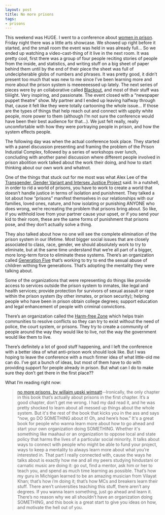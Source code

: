 ```yaml
---
layout: post
title: No more prisons
tags:
- prisons
---
```

This weekend was HUGE. I went to a conference about [women in prison](http://www.barnard.columbia.edu/crow/scholarandfeminist/program.htm). Friday night there was a little arts showcase. We showed up right before it started, and the small room the event was held in was already full... So we ended up watching a video-cast-thing of it live in the next room. It was pretty cool, first there was a group of four people reciting stories of people from the inside, and statistics, and writing stuff on a big sheet of paper behind them until by the end of their piece the sheet was full of undecipherable globs of numbers and phrases. It was pretty good, it didn’t present too much that was new to me since I’ve been learning more and more about the prison system is meeeeeessed up lately. The next series of pieces were by an collaborative called [Blackout](http://www.blackoutartscollective.com/), and most of their stuff was tiiiiight. Very inspiring, and passionate. The event closed with a “newspaper puppet theatre” show. My partner and I ended up leaving halfway through that, cause it felt like they were totally cartooning the whole issue... If those are the types of things that help reach out and connect with uppity white people, more power to them (although I’m not sure the conference would have been their best audience for that...). We just felt really, really uncomfortable with how they were portraying people in prison, and how the system effects people.

The following day was when the actual conference took place. They started with a panel discussion presenting and framing the problem of the Prison Industial Complex, followed by a series of workshops over lunch, concluding with another panel discussion where different people involved in prison abolition work talked about the work their doing, and how to start thinking about our own work and whatnot.

One of the things that stuck out for me most was what Alex Lee of the [Transgender, Gender Variant and Intersex Justice Project](http://www.tgijp.org/) said. In a nutshell, in order to rid a world of prisons, you have to work to create a world that doesn’t handle justice in terms of isolation and punishment. They talked a lot about how “prisons” manifest themselves in our relationships with our families, loved ones, nature, and how isolating or punishing ANYONE who does wrong, we’re recreating the problem that prisons bring about. So like, if you withhold love from your partner cause your upset, or if you send your kid to their room, these are the same forms of punishment that prisons pose, and they don’t actually solve a thing.

They also talked about how no one will see the complete elimination of the prison system in our lifetime. Most bigger social issues that are closely associated to class, race, gender, we should absolutely work to try to eliminate, but at the same time understand that we’re all part of a bigger, more long-term force to eliminate these systems. There’s an organization called [Generation Five](http://www.generationfive.org/) that’s working to try to end the sexual abuse of children withing five generations. That’s adopting the mentality they were talking about.

Some of the organizations that were representing do things like provide access to services outside the prison system to inmates, like legal and health services; provide protection for survivors of sexual assault or rape within the prison system (by other inmates, or prison security); helping people who have been in prison obtain college degrees; support education and legal enhancement of people with criminal convictions.

There’s an organization called the [Harm-free Zone](http://www.harmfreezone.org/) which helps train communities to resolve conflicts so they can try to exist without the need of police, the court system, or prisons. They try to create a community of people around the way they would like to live, not the way the government would like them to live.

There’s definitely a lot of good stuff happening, and I left the conference with a better idea of what anti-prison work should look like. But I was hoping to leave the conference with a much firmer idea of what little-old me can do. I’ve got a bunch of ideas, but most of them have to do with providing support for people already in prison. But what can I do to make sure they don’t get there in the first place??

What I’m reading right now:
> 
> [no more prisons, by willaim upski wimsatt](http://www.amazon.com/exec/obidos/redirect?link_code=as2&path=ASIN/1887128425&tag=nikhiltrivedi-20&camp=1789&creative=9325)--Ironically, the only chapter in this book that’s actually about prisons in the first chapter. It’s a good chapter, don’t get me wrong. I had my dad read it, and he was pretty shocked to learn about all messed up things about the whole system. But it's the rest of the book that kicks you in the ass and says “now, go DO SOMETHING about it! Oh, and here’s how.” It's a great book for people who wanna learn more about how to go ahead and start your own organization doing SOMETHING. Whether it's something like maahaul or an organization to oppose local and state policy that harms the lives of a particular social minority. It talks about ways to connect with people who might be able to fund your project, ways to keep a mentality to always learn more about what you’re interested in. That part I really connected with, cause the ways he talks about is exactly how me and all my peers studying hindustani or carnatic music are doing it: go out, find a mentor, ask him or her to teach you, and spend as much time learning as possible. That’s how my guru in Michigan learned to be an amazing musician from Vilayat Khan; that’s how i’m doing it; that’s how MCs and breakers learn their stuff. There aren’t universities teaching this stuff, there aren’t any degrees. If you wanna learn something, just go ahead and learn it. There’s no reason why we all shouldn’t have an organization doing SOMETHING, and this book is a great start to give you ideas on how, and motivate the hell out of you.
> 

